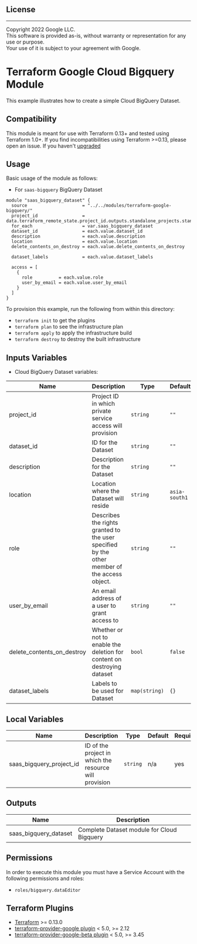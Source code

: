 ## License
---
Copyright 2022 Google LLC.  
This software is provided as-is, without warranty or representation for any use or purpose.  
Your use of it is subject to your agreement with Google.  

# Terraform Google Cloud Bigquery Module

This example illustrates how to create a simple Cloud BigQuery Dataset.

## Compatibility

This module is meant for use with Terraform 0.13+ and tested using Terraform 1.0+. If you find incompatibilities using Terraform >=0.13, please open an issue. If you haven't [upgraded](https://www.terraform.io/language/upgrade-guides/0-13)

## Usage

Basic usage of the module as follows:

- For `saas-bigquery` BigQuery Dataset
```
module "saas_bigquery_dataset" {
  source                     = "../../modules/terraform-google-bigquery/"
  project_id                 = data.terraform_remote_state.project_id.outputs.standalone_projects.standalone_project_01["project_id"]
  for_each                   = var.saas_bigquery_dataset
  dataset_id                 = each.value.dataset_id
  description                = each.value.description
  location                   = each.value.location
  delete_contents_on_destroy = each.value.delete_contents_on_destroy
  
  dataset_labels             = each.value.dataset_labels

  access = [
    {
      role          = each.value.role
      user_by_email = each.value.user_by_email
    }
  ]
}
```

To provision this example, run the following from within this directory:
- `terraform init` to get the plugins
- `terraform plan` to see the infrastructure plan
- `terraform apply` to apply the infrastructure build
- `terraform destroy` to destroy the built infrastructure

<!-- BEGINNING OF PRE-COMMIT-TERRAFORM DOCS HOOK -->
## Inputs Variables

- Cloud BigQuery Dataset variables:

| Name                                  | Description | Type | Default | Required |
|---------------------------------------|-------------|------|---------|:--------:|
| project\_id                           | Project ID in which private service access will provision | `string` | `""` | yes |
| dataset\_id                           | ID for the Dataset | `string` | `""` | yes |
| description                           | Description for the Dataset | `string` | `""` | yes |
| location                              | Location where the Dataset will reside | `string` | `asia-south1` | yes |
| role                                  | Describes the rights granted to the user specified by the other member of the access object. | `string` | `""` | yes |
| user\_by\_email                       | An email address of a user to grant access to | `string` | `""` | yes |
| delete\_contents\_on\_destroy         | Whether or not to enable the deletion for content on destroying dataset | `bool` | `false` | yes |
| dataset\_labels                       | Labels to be used for Dataset | `map(string)` | `{}` | yes |

## Local Variables

| Name | Description | Type | Default | Required |
|------|-------------|------|---------|----------|
| saas\_bigquery\_project\_id | ID of the project in which the resource will provision | `string` | n/a | yes |

## Outputs

| Name | Description |
|------|-------------|
| saas\_bigquery\_dataset | Complete Dataset module for Cloud Bigquery |

## Permissions

In order to execute this module you must have a Service Account with the following permissions and roles:
- `roles/bigquery.dataEditor`

## Terraform Plugins

- [Terraform](https://www.terraform.io/downloads) >= 0.13.0
- [terraform-provider-google plugin](https://github.com/hashicorp/terraform-provider-google) < 5.0, >= 2.12
- [terraform-provider-google-beta plugin](https://github.com/hashicorp/terraform-provider-google-beta) < 5.0, >= 3.45
